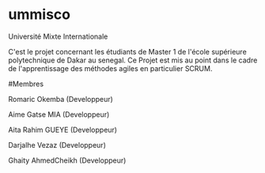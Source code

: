 # ummisco
Université Mixte Internationale

C'est le projet concernant les étudiants  de Master 1 de l'école supérieure polytechnique de Dakar au senegal.
Ce Projet est mis au point dans le cadre de l'apprentissage des méthodes agiles en particulier SCRUM. 

#Membres

Romaric Okemba (Developpeur)

Aime Gatse MIA (Developpeur)

Aita Rahim GUEYE (Developpeur)

Darjalhe Vezaz (Developpeur)

Ghaity AhmedCheikh (Developpeur)
